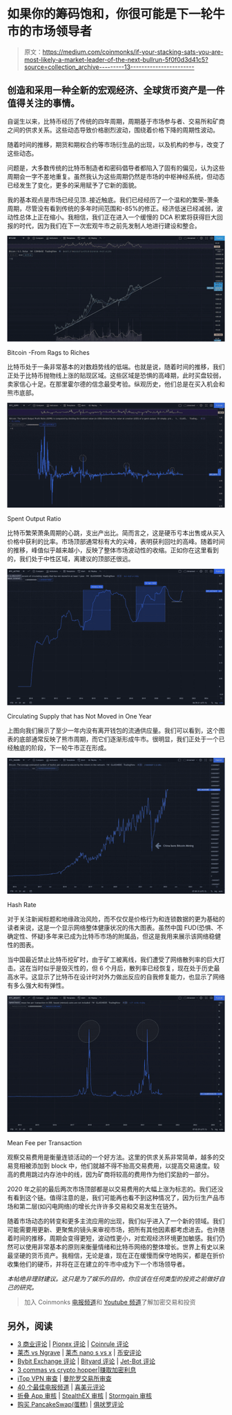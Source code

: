 # 如果你的筹码饱和，你很可能是下一轮牛市的市场领导者

> 原文：<https://medium.com/coinmonks/if-your-stacking-sats-you-are-most-likely-a-market-leader-of-the-next-bullrun-5f0f0d3d41c5?source=collection_archive---------13----------------------->

## 创造和采用一种全新的宏观经济、全球货币资产是一件值得关注的事情。

自诞生以来，比特币经历了传统的四年周期，周期基于市场参与者、交易所和矿商之间的供求关系。这些动态导致价格剧烈波动，围绕着价格下降的周期性波动。

随着时间的推移，期货和期权合约等市场衍生品的出现，以及机构的参与，改变了这些动态。

问题是，大多数传统的比特币制造者和密码倡导者都陷入了固有的偏见，认为这些周期会一字不差地重复。虽然我认为这些周期仍然是市场的中枢神经系统，但动态已经发生了变化，更多的采用赋予了它新的面貌。

我的基本观点是市场已经见顶..接近触底。我们已经经历了一个温和的繁荣-萧条周期，尽管没有看到传统的多年时间范围和-85%的修正。经济低迷已经减弱，波动性总体上正在缩小。我相信，我们正在进入一个缓慢的 DCA 积累将获得巨大回报的时代，因为我们在下一次宏观牛市之前先发制人地进行建设和整合。

![](img/2a4622831afe882787883652fde6ffa5.png)

Bitcoin -From Rags to Riches

比特币处于一条非常基本的对数趋势线的低端。也就是说，随着时间的推移，我们正处于比特币抛物线上涨的贴现区域。这些区域是恐惧的高峰期，此时买盘较弱，卖家信心十足。在那里霍尔德的信念最受考验。纵观历史，他们总是在买入机会和熊市底部。

![](img/27a321e7efaac162d283e1c6dcdd5024.png)

Spent Output Ratio

比特币繁荣萧条周期的心跳，支出产出比。简而言之，这是硬币亏本出售或从买入价格中获利的比率。市场顶部通常标有大的尖峰，表明获利回吐的高峰。随着时间的推移，峰值似乎越来越小，反映了整体市场波动性的收缩。正如你在这里看到的，我们处于中性区域，离建议的顶部还很远。

![](img/32b6420eb6f07b606dea9ee2eff4f2d4.png)

Circulating Supply that has Not Moved in One Year

上图向我们展示了至少一年内没有离开钱包的流通供应量。我们可以看到，这个图表的底部通常反映了熊市周期，而它们逐渐形成牛市。很明显，我们正处于一个已经触底的阶段，下一轮牛市正在形成。

![](img/cce27a0aad2d194096d243bd5b381eb5.png)

Hash Rate

对于关注新闻标题和地缘政治风险，而不仅仅是价格行为和连锁数据的更为基础的读者来说，这是一个显示网络整体健康状况的伟大图表。虽然中国 FUD(恐惧、不确定性、怀疑)多年来已成为比特币市场的附属品，但这是我用来展示该网络稳健性的图表。

当中国最近禁止比特币挖矿时，由于矿工被离线，我们遭受了网络散列率的巨大打击。这在当时似乎是毁灭性的，但 6 个月后，散列率已经恢复，现在处于历史最高水平。这显示了比特币在设计时对外力做出反应的自我修复能力，也显示了网络有多么强大和有弹性。

![](img/f3cd3e9292aa1d59fc71f6f94aaf24af.png)

Mean Fee per Transaction

观察交易费用是衡量连锁活动的一个好方法。这里的供求关系非常简单，越多的交易竞相被添加到 block 中，他们就越不得不抬高交易费用，以提高交易速度。较高的费用跳过内存池中的线，因为矿商将较高的费用作为他们奖励的一部分。

2020 年之前的最后两次市场顶部都是以交易费用的大幅上涨为标志的。我们还没有看到这个链。值得注意的是，我们可能再也看不到这种情况了，因为衍生产品市场和第二层(如闪电网络)的增长允许许多交易和交易发生在链外。

随着市场动态的转变和更多主流应用的出现，我们似乎进入了一个新的领域。我们可能需要用更新、更聚焦的镜头来审视市场，把所有其他因素都考虑进去。也许随着时间的推移，周期会变得更短，波动性更小，对宏观经济环境更加敏感。我们仍然可以使用非常基本的原则来衡量情绪和比特币网络的整体增长。世界上有史以来最坚硬的货币资产。我相信，无论是谁，现在正在缓慢而保守地购买，都是在折价收集他们的硬币，并将在正在建立的牛市中成为下一个市场领导者。

*本帖绝非理财建议。这只是为了娱乐的目的，你应该在任何类型的投资之前做好自己的研究。*

> 加入 Coinmonks [电报频道](https://t.me/coincodecap)和 [Youtube 频道](https://www.youtube.com/c/coinmonks/videos)了解加密交易和投资

## 另外，阅读

*   [3 商业评论](/coinmonks/3commas-review-an-excellent-crypto-trading-bot-2020-1313a58bec92) | [Pionex 评论](https://coincodecap.com/pionex-review-exchange-with-crypto-trading-bot) | [Coinrule 评论](/coinmonks/coinrule-review-2021-a-beginner-friendly-crypto-trading-bot-daf0504848ba)
*   [莱杰 vs Ngrave](/coinmonks/ledger-vs-ngrave-zero-7e40f0c1d694) | [莱杰 nano s vs x](/coinmonks/ledger-nano-s-vs-x-battery-hardware-price-storage-59a6663fe3b0) | [币安评论](/coinmonks/binance-review-ee10d3bf3b6e)
*   [Bybit Exchange 评论](/coinmonks/bybit-exchange-review-dbd570019b71) | [Bityard 评论](https://coincodecap.com/bityard-reivew) | [Jet-Bot 评论](https://coincodecap.com/jet-bot-review)
*   [3 commas vs crypto hopper](/coinmonks/3commas-vs-pionex-vs-cryptohopper-best-crypto-bot-6a98d2baa203)|[赚取加密利息](/coinmonks/earn-crypto-interest-b10b810fdda3)
*   [iTop VPN 审查](https://coincodecap.com/itop-vpn-review) | [曼陀罗交易所审查](https://coincodecap.com/mandala-exchange-review)
*   [40 个最佳电报频道](https://coincodecap.com/best-telegram-channels) | [喜美元评论](https://coincodecap.com/hi-dollar-review)
*   [折叠 App 审核](https://coincodecap.com/fold-app-review) | [StealthEX 审核](/coinmonks/stealthex-review-396c67309988) | [Stormgain 审核](https://coincodecap.com/stormgain-review)
*   [购买 PancakeSwap(蛋糕)](https://coincodecap.com/buy-pancakeswap) | [俱吠罗评论](/coinmonks/coinswitch-kuber-review-1a8dc5c7a739)